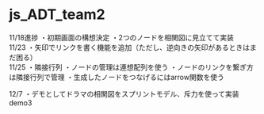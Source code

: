 # js_ADT_team2
11/18進捗
・初期画面の構想決定
・2つのノードを相関図に見立てて実装  
11/23
・矢印でリンクを書く機能を追加（ただし、逆向きの矢印があるときはまだ困る）  
11/25
・隣接行列
・ノードの管理は連想配列を使う
・ノードのリンクを繋ぎ方は隣接行列で管理
・生成したノードをつなげるにはarrow関数を使う

12/7
・デモとしてドラマの相関図をスプリントモデル、斥力を使って実装demo3

